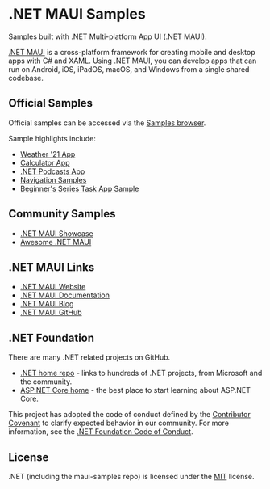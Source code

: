 # .NET MAUI Samples

Samples built with .NET Multi-platform App UI (.NET MAUI).

[.NET MAUI](https://dot.net/maui) is a cross-platform framework for creating mobile and desktop apps with C# and XAML. Using .NET MAUI, you can develop apps that can run on Android, iOS, iPadOS, macOS, and Windows from a single shared codebase.

## Official Samples

Official samples can be accessed via the [Samples browser](https://docs.microsoft.com/samples/browse/?expanded=dotnet&products=dotnet-maui).

Sample highlights include:

* [Weather '21 App](7.0/Apps/WeatherTwentyOne)
* [Calculator App](7.0/Apps/Calculator)
* [.NET Podcasts App](https://github.com/microsoft/dotnet-podcasts)
* [Navigation Samples](7.0/Navigation)
* [Beginner's Series Task App Sample](7.0/Beginners-Series)

## Community Samples

* [.NET MAUI Showcase](https://github.com/jsuarezruiz/dotnet-maui-showcase)
* [Awesome .NET MAUI](https://github.com/jsuarezruiz/awesome-dotnet-maui)

## .NET MAUI Links

* [.NET MAUI Website](https://dotnet.microsoft.com/en-us/apps/maui)
* [.NET MAUI Documentation](https://docs.microsoft.com/dotnet/maui)
* [.NET MAUI Blog](https://devblogs.microsoft.com/dotnet/category/maui/)
* [.NET MAUI GitHub](https://github.com/dotnet/maui)

## .NET Foundation

There are many .NET related projects on GitHub.

- [.NET home repo](https://github.com/Microsoft/dotnet) - links to hundreds of .NET projects, from Microsoft and the community.
- [ASP.NET Core home](https://docs.microsoft.com/aspnet/core/) - the best place to start learning about ASP.NET Core.

This project has adopted the code of conduct defined by the [Contributor Covenant](http://contributor-covenant.org/) to clarify expected behavior in our community. For more information, see the [.NET Foundation Code of Conduct](http://www.dotnetfoundation.org/code-of-conduct).

## License

.NET (including the maui-samples repo) is licensed under the [MIT](LICENSE) license.
